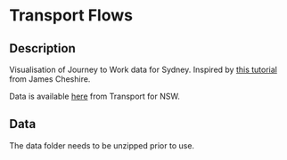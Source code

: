 # Transport Flows

## Description

Visualisation of Journey to Work data for Sydney. Inspired by [this tutorial](http://spatial.ly/2015/03/mapping-flows/) from James Cheshire.

Data is available [here](https://opendata.transport.nsw.gov.au/dataset/journey-work-jtw-2011) from Transport for NSW.

## Data
The data folder needs to be unzipped prior to use.
